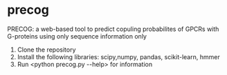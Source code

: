 # precog
PRECOG: a web-based tool to predict copuling probabilites of GPCRs with G-proteins using only sequence information only
1. Clone the repository
2. Install the following libraries: scipy,numpy, pandas, scikit-learn, hmmer
3. Run <python precog.py --help> for information
